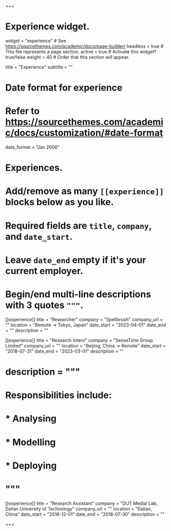 +++
# Experience widget.
widget = "experience"  # See https://sourcethemes.com/academic/docs/page-builder/
headless = true  # This file represents a page section.
active = true  # Activate this widget? true/false
weight = 40  # Order that this section will appear.

title = "Experience"
subtitle = ""

# Date format for experience
#   Refer to https://sourcethemes.com/academic/docs/customization/#date-format
date_format = "Jan 2006"

# Experiences.
#   Add/remove as many `[[experience]]` blocks below as you like.
#   Required fields are `title`, `company`, and `date_start`.
#   Leave `date_end` empty if it's your current employer.
#   Begin/end multi-line descriptions with 3 quotes `"""`.
[[experience]]
  title = "Researcher"
  company = "Spellbrush"
  company_url = ""
  location = "Remote -> Tokyo, Japan"
  date_start = "2023-04-01"
  date_end = ""
  description = ""
  
[[experience]]
  title = "Research Intern"
  company = "SenseTime Group Limited"
  company_url = ""
  location = "Beijing, China -> Remote"
  date_start = "2018-07-31"
  date_end = "2023-03-01"
  description = ""
#  description = """
#  Responsibilities include:
#  
# * Analysing
#  * Modelling
#  * Deploying
#  """

[[experience]]
  title = "Research Assistant"
  company = "DUT Medial Lab, Dalian University of Technology"
  company_url = ""
  location = "Dalian, China"
  date_start = "2016-12-01"
  date_end = "2018-07-30"
  description = ""

+++
